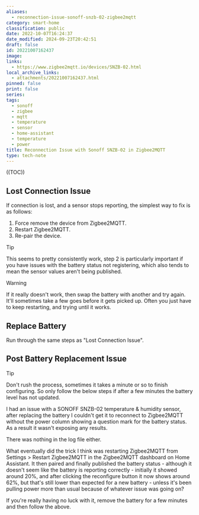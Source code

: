 ```yaml
---
aliases:
  - reconnection-issue-sonoff-snzb-02-zigbee2mqtt
category: smart-home
classification: public
date: 2022-10-07T16:24:37
date_modified: 2024-09-23T20:42:51
draft: false
id: 20221007162437
image: 
links:
  - https://www.zigbee2mqtt.io/devices/SNZB-02.html
local_archive_links:
  - attachments/20221007162437.html
pinned: false
print: false
series: 
tags:
  - sonoff
  - zigbee
  - mqtt
  - temperature
  - sensor
  - home-assistant
  - temperature
  - power
title: Reconnection Issue with Sonoff SNZB-02 in Zigbee2MQTT
type: tech-note
---
```


((TOC))

## Lost Connection Issue

If connection is lost, and a sensor stops reporting, the simplest way to fix is as follows:

1. Force remove the device from Zigbee2MQTT.
2. Restart Zigbee2MQTT.
3. Re-pair the device.

> [!tip]
> This seems to pretty consistently work, step 2 is particularly important if you have issues with the battery status not registering, which also tends to mean the sensor values aren't being published.

> [!warning]
> If it really doesn't work, then swap the battery with another and try again. It'll sometimes take a few goes before it gets picked up. Often you just have to keep restarting, and trying until it works.

## Replace Battery

Run through the same steps as "Lost Connection Issue". 

## Post Battery Replacement Issue

> [!tip]
> Don't rush the process, sometimes it takes a minute or so to finish configuring. So only follow the below steps if after a few minutes the battery level has not updated.

I had an issue with a SONOFF SNZB-02 temperature & humidity sensor, after replacing the battery I couldn't get it to reconnect to Zigbee2MQTT without the power column showing a question mark for the battery status. As a result it wasn't exposing any results. 

There was nothing in the log file either.

What eventually did the trick I think was restarting Zigbee2MQTT from Settings > Restart Zigbee2MQTT in the Zigbee2MQTT dashboard on Home Assistant. It then paired and finally published the battery status - although it doesn't seem like the battery is reporting correctly - initially it showed around 20%, and after clicking the reconfigure button it now shows around 62%, but that's still lower than expected for a new battery - unless it's been pulling power more than usual because of whatever issue was going on?

If you're really having no luck with it, remove the battery for a few minutes and then follow the above.
